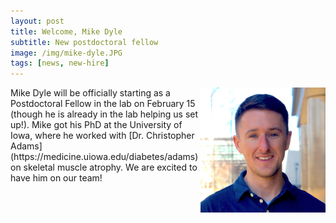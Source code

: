 ```yaml
---
layout: post
title: Welcome, Mike Dyle
subtitle: New postdoctoral fellow
image: /img/mike-dyle.JPG
tags: [news, new-hire]
---
```

<img align="right" src="/img/mike-dyle.JPG" style="width:200px !important;height:200px !important;" />
Mike Dyle will be officially starting as a Postdoctoral Fellow in the lab on February 15 (though he is already 
in the lab helping us set up!). Mike got his PhD at the University of Iowa, where he worked with [Dr. Christopher Adams](https://medicine.uiowa.edu/diabetes/adams) on skeletal muscle atrophy. We are excited to have him on our team!
<br>
<br>

